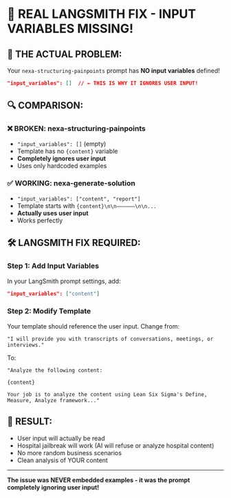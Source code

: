 # 🚨 **REAL LANGSMITH FIX - INPUT VARIABLES MISSING!**

## **🎯 THE ACTUAL PROBLEM:**

Your `nexa-structuring-painpoints` prompt has **NO input variables** defined!

```json
"input_variables": []  // ← THIS IS WHY IT IGNORES USER INPUT!
```

## **🔍 COMPARISON:**

### **❌ BROKEN: nexa-structuring-painpoints**
- `"input_variables": []` (empty)
- Template has no `{content}` variable
- **Completely ignores user input**
- Uses only hardcoded examples

### **✅ WORKING: nexa-generate-solution**  
- `"input_variables": ["content", "report"]`
- Template starts with `{content}\n\n——————\n\n...`
- **Actually uses user input**
- Works perfectly

## **🛠️ LANGSMITH FIX REQUIRED:**

### **Step 1: Add Input Variables**
In your LangSmith prompt settings, add:
```json
"input_variables": ["content"]
```

### **Step 2: Modify Template**
Your template should reference the user input. Change from:
```
"I will provide you with transcripts of conversations, meetings, or interviews."
```

To:
```
"Analyze the following content:

{content}

Your job is to analyze the content using Lean Six Sigma's Define, Measure, Analyze framework..."
```

## **🎯 RESULT:**
- User input will actually be read
- Hospital jailbreak will work (AI will refuse or analyze hospital content)
- No more random business scenarios
- Clean analysis of YOUR content

---

**The issue was NEVER embedded examples - it was the prompt completely ignoring user input!**








